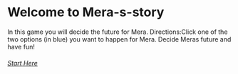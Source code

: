 # Welcome to Mera-s-story
In this game you will decide the future for Mera.
Directions:Click one of the two options (in blue) you want to happen for Mera.
Decide Meras future and have fun!

###### [Start Here](adventure/home.md)